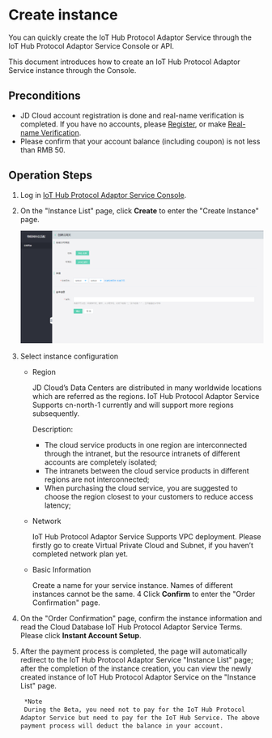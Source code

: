 # Create instance

You can quickly create the IoT Hub Protocol Adaptor Service through the IoT Hub Protocol Adaptor Service   Console or API.

This document introduces how to create an IoT Hub Protocol Adaptor Service   instance through the Console.

## Preconditions
- JD Cloud account registration is done and real-name verification is completed. If you have no accounts, please [Register](https://accounts.jdcloud.com/p/regPage?source=jdcloud%26ReturnUrl=%2f%2fuc.jdcloud.com%2fpassport%2fcomplete%3freturnUrl%3dhttp%3A%2F%2Fuc.jdcloud.com%2Fredirect%2FloginRouter%3FreturnUrl%3Dhttps%253A%252F%252Fwww.jdcloud.com%252Fhelp%252Fdetail%252F734%252FisCatalog%252F1), or make [Real-name Verification](https://uc.jdcloud.com/account/certify).
- Please confirm that your account balance (including coupon) is not less than RMB 50.

## Operation Steps
1. Log in [IoT Hub Protocol Adaptor Service   Console](https://iot-console.jdcloud.com/iot-protocol-adaptor).
2. On the "Instance List" page, click **Create** to enter the "Create Instance" page.

    ![创建实例](../../../../image/IoT/IoT-Hub-Protocol-Adaptor/iotpa-001.png)
	
3. Select instance configuration

	- Region
	
       JD Cloud’s Data Centers are distributed in many worldwide locations which are referred as the regions. IoT Hub Protocol Adaptor Service   Supports cn-north-1 currently and will support more regions subsequently.

	   Description:
	   - The cloud service products in one region are interconnected through the intranet, but the resource intranets of different accounts are completely isolated;
	   - The intranets between the cloud service products in different regions are not interconnected;
	   - When purchasing the cloud service, you are suggested to choose the region closest to your customers to reduce access latency;
	   
	- Network
	
	   IoT Hub Protocol Adaptor Service  Supports VPC deployment. Please firstly go to create Virtual Private Cloud and Subnet, if you haven’t completed network plan yet.
	   
	- Basic Information
	
	    Create a name for your service instance. Names of different instances cannot be the same.
4 Click **Confirm** to enter the "Order Confirmation" page.
6. On the "Order Confirmation" page, confirm the instance information and read the Cloud Database IoT Hub Protocol Adaptor   Service Terms. Please click **Instant Account Setup**.
7. After the payment process is completed, the page will automatically redirect to the IoT Hub Protocol Adaptor Service   "Instance List" page; after the completion of the instance creation, you can view the newly created instance of IoT Hub Protocol Adaptor Service   on the "Instance List" page.

		*Note
		During the Beta, you need not to pay for the IoT Hub Protocol Adaptor Service but need to pay for the IoT Hub Service. The above payment process will deduct the balance in your account.
